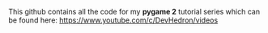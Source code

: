 This github contains all the code for my **pygame 2** tutorial series which can be found here: https://www.youtube.com/c/DevHedron/videos
